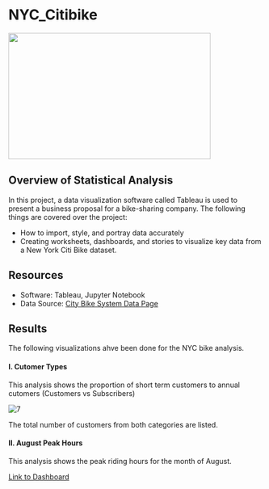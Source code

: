 # NYC_Citibike

<img src="https://user-images.githubusercontent.com/73450637/106846526-0244b580-667b-11eb-95d0-8fd411e6c3f3.jpg" width="400" height="250">

## Overview of Statistical Analysis

In this project, a data visualization software called Tableau is used to present a business proposal for a bike-sharing company. The following things are covered over the project:

* How to import, style, and portray data accurately
* Creating worksheets, dashboards, and stories to visualize key data from a New York Citi Bike dataset.

## Resources

* Software: Tableau, Jupyter Notebook
* Data Source: [City Bike System Data Page](https://www.citibikenyc.com/system-data)

## Results

The following visualizations ahve been done for the NYC bike analysis.

#### I. Cutomer Types

This analysis shows the proportion of short term customers to annual cutomers (Customers vs Subscribers)

![7](https://user-images.githubusercontent.com/73450637/106974580-ed236180-6722-11eb-8a5e-978a08c6b28e.png)

The total number of customers from both categories are listed. 


#### II. August Peak Hours

This analysis shows the peak riding hours for the month of August. 






[Link to Dashboard](https://public.tableau.com/profile/ancy.madhu#!/vizhome/NYC_CitiBike_Analysis/Story1?publish=yes)

